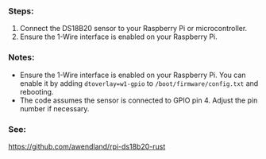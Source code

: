 ### Steps:
1. Connect the DS18B20 sensor to your Raspberry Pi or microcontroller.
2. Ensure the 1-Wire interface is enabled on your Raspberry Pi.

### Notes:
- Ensure the 1-Wire interface is enabled on your Raspberry Pi. You can enable it by adding `dtoverlay=w1-gpio` to `/boot/firmware/config.txt` and rebooting.
- The code assumes the sensor is connected to GPIO pin 4. Adjust the pin number if necessary.

### See:

https://github.com/awendland/rpi-ds18b20-rust

